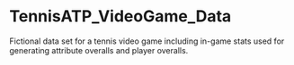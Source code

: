 # TennisATP_VideoGame_Data
Fictional data set for a tennis video game including in-game stats used for generating attribute overalls and player overalls.
